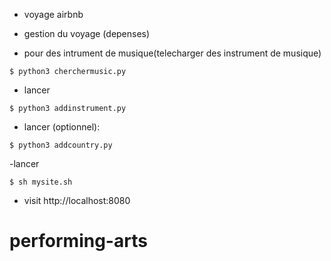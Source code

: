 - voyage airbnb
- gestion du voyage (depenses)

- pour des intrument de musique(telecharger des instrument de musique)
```
$ python3 cherchermusic.py
```
- lancer

```
$ python3 addinstrument.py
```
- lancer (optionnel):
```
$ python3 addcountry.py
```
-lancer
```
$ sh mysite.sh
```
- visit http://localhost:8080
# performing-arts
